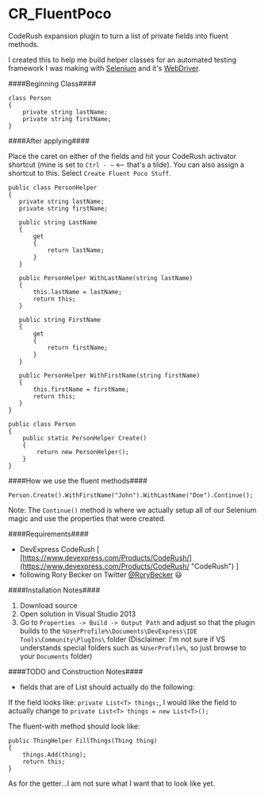 CR_FluentPoco
=============

CodeRush expansion plugin to turn a list of private fields into fluent methods.

I created this to help me build helper classes for an automated testing framework I was making with [Selenium](http://docs.seleniumhq.org/) and it's [WebDriver](http://docs.seleniumhq.org/projects/webdriver/).

####Beginning Class####

```
class Person
{
    private string lastName;
    private string firstName;
}
```

####After applying####

Place the caret on either of the fields and hit your CodeRush activator shortcut (mine is set to `Ctrl - ~` <-- that's a tilde). You can also assign a shortcut to this. Select `Create Fluent Poco Stuff`.

```
public class PersonHelper
{
   private string lastName;
   private string firstName;
   
   public string LastName
   {
       get
       {
           return lastName;
       }
   }
   
   public PersonHelper WithLastName(string lastName)
   {
       this.lastName = lastName;
       return this;
   }
   
   public string FirstName
   {
       get
       {
           return firstName;
       }
   }
   
   public PersonHelper WithFirstName(string firstName)
   {
       this.firstName = firstName;
       return this;
   }
}

public class Person
{
    public static PersonHelper Create()
    {
        return new PersonHelper();
    }
}
```

####How we use the fluent methods####

`Person.Create().WithFirstName("John").WithLastName("Doe").Continue();`

Note: The `Continue()` method is where we actually setup all of our Selenium magic and use the properties that were created.

####Requirements####
* DevExpress CodeRush [ [https://www.devexpress.com/Products/CodeRush/](https://www.devexpress.com/Products/CodeRush/ "CodeRush") ]
* following Rory Becker on Twitter [@RoryBecker](http://twitter.com/RoryBecker) :smiley:

####Installation Notes####
1. Download source
2. Open solution in Visual Studio 2013
3. Go to `Properties -> Build -> Output Path` and adjust so that the plugin builds to the `%UserProfile%\Documents\DevExpress\IDE Tools\Community\PlugIns\` folder (Disclaimer: I'm not sure if VS understands special folders such as `%UserProfile%`, so just browse to your `Documents` folder)

####TODO and Construction Notes####

* fields that are of List<T> should actually do the following:

If the field looks like:
`private List<T> things;`, I would like the field to actually change to `private List<T> things = new List<T>();`

The fluent-with method should look like:

```
public ThingHelper FillThings(Thing thing){    things.Add(thing);    return this;}
```
As for the getter...I am not sure what I want that to look like yet.
